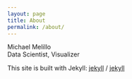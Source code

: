```yaml
---
layout: page
title: About
permalink: /about/
---
```


Michael Melillo  
Data Scientist, Visualizer  

This site is built with Jekyll:
[jekyll][jekyll-organization] /
[jekyll](https://github.com/jekyll/jekyll)


[jekyll-organization]: https://github.com/jekyll
